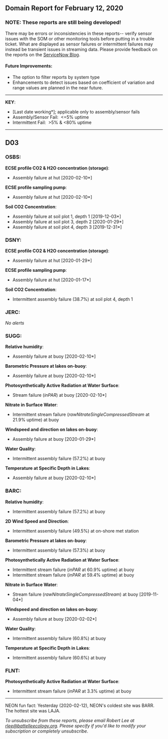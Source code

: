 ## Domain Report for February 12, 2020


### NOTE: These reports are still being developed!
There may be errors or inconsistencies in these reports-- verify sensor issues with the SOM or other monitoring tools before putting in a trouble ticket. What are displayed as sensor failures or intermittent failures may instead be transient issues in streaming data.
Please provide feedback on the reports on the [ServiceNow Blog](https://neon.service-now.com/community?id=community_blog&sys_id=9b4fbe8adbed734017ecf9041d9619be).

#### Future Improvements: 
 - The option to filter reports by system type 
 - Enhancements to detect issues based on coefficient of variation and range values are planned in the near future.

***

**KEY**:

 - [Last date working*]; applicable only to assembly/sensor fails
 - Assembly/Sensor Fail:&nbsp;&nbsp;<=5% uptime
 - Intermittent Fail:&nbsp;&nbsp;>5% & <80% uptime

***
## D03

### OSBS:

**ECSE profile CO2 & H2O concentration (storage)**:
 - Assembly failure at hut [2020-02-10*]

**ECSE profile sampling pump**:
 - Assembly failure at hut [2020-02-10*]

**Soil CO2 Concentration**:
 - Assembly failure at soil plot 1, depth 1 [2019-12-03*]
 - Assembly failure at soil plot 3, depth 2 [2020-01-29*]
 - Assembly failure at soil plot 4, depth 3 [2019-12-31*]

### DSNY:

**ECSE profile CO2 & H2O concentration (storage)**:
 - Assembly failure at hut [2020-01-29*]

**ECSE profile sampling pump**:
 - Assembly failure at hut [2020-01-17*]

**Soil CO2 Concentration**:
 - Intermittent assembly failure (38.7%) at soil plot 4, depth 1

### JERC:

_No alerts_

### SUGG:

**Relative humidity**:
 - Assembly failure at buoy [2020-02-10*]

**Barometric Pressure at lakes on-buoy**:
 - Assembly failure at buoy [2020-02-10*]

**Photosynthetically Active Radiation at Water Surface**:
 - Stream failure (_inPAR_) at buoy [2020-02-10*]

**Nitrate in Surface Water**:
 - Intermittent stream failure (_rawNitrateSingleCompressedStream_ at 21.9% uptime) at buoy

**Windspeed and direction on lakes on-buoy**:
 - Assembly failure at buoy [2020-01-29*]

**Water Quality**:
 - Intermittent assembly failure (57.2%) at buoy

**Temperature at Specific Depth in Lakes**:
 - Assembly failure at buoy [2020-02-10*]

### BARC:

**Relative humidity**:
 - Intermittent assembly failure (57.2%) at buoy

**2D Wind Speed and Direction**:
 - Intermittent assembly failure (49.5%) at on-shore met station

**Barometric Pressure at lakes on-buoy**:
 - Intermittent assembly failure (57.3%) at buoy

**Photosynthetically Active Radiation at Water Surface**:
 - Intermittent stream failure (_inPAR_ at 60.9% uptime) at buoy
 - Intermittent stream failure (_inPAR_ at 59.4% uptime) at buoy

**Nitrate in Surface Water**:
 - Stream failure (_rawNitrateSingleCompressedStream_) at buoy [2019-11-04*]

**Windspeed and direction on lakes on-buoy**:
 - Assembly failure at buoy [2020-02-02*]

**Water Quality**:
 - Intermittent assembly failure (60.8%) at buoy

**Temperature at Specific Depth in Lakes**:
 - Intermittent assembly failure (60.6%) at buoy

### FLNT:

**Photosynthetically Active Radiation at Water Surface**:
 - Intermittent stream failure (_inPAR_ at 3.3% uptime) at buoy

***
NEON fun fact: Yesterday (2020-02-12), NEON's coldest site was BARR. The hottest site was LAJA.

_To unsubscribe from these reports, please email Robert Lee at rlee@battelleecology.org. Please specify if you'd like to modify your subscription or completely unsubscribe._
